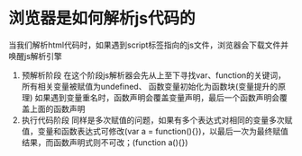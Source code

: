 # 浏览器是如何解析js代码的
当我们解析html代码时，如果遇到script标签指向的js文件，浏览器会下载文件并唤醒js解析引擎
1. 预解析阶段
在这个阶段js解析器会先从上至下寻找var、function的关键词，所有相关变量被赋值为undefined、
函数变量初始化为函数块(变量提升的原理)
如果遇到变量重名时，函数声明会覆盖变量声明，最后一个函数声明会覆盖上面的函数声明
2. 执行代码阶段
同样是多次赋值的问题，如果有多个表达式对相同的变量多次赋值，变量和函数表达式可修改(var a = function(){})，以最后一次为最终赋值结果，而函数声明式则不可改；(function a(){})
